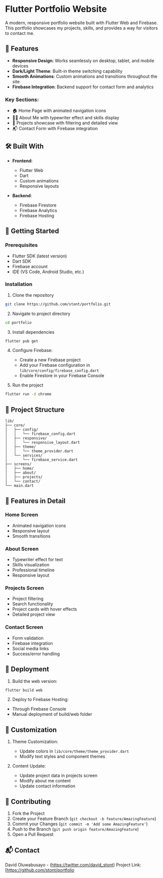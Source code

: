 # Flutter Portfolio Website

A modern, responsive portfolio website built with Flutter Web and Firebase. This portfolio showcases my projects, skills, and provides a way for visitors to contact me.

## 🌟 Features

- **Responsive Design**: Works seamlessly on desktop, tablet, and mobile devices
- **Dark/Light Theme**: Built-in theme switching capability
- **Smooth Animations**: Custom animations and transitions throughout the site
- **Firebase Integration**: Backend support for contact form and analytics

### Key Sections:
- 🏠 Home Page with animated navigation icons
- 👨‍💻 About Me with typewriter effect and skills display
- 🚀 Projects showcase with filtering and detailed view
- 📬 Contact Form with Firebase integration

## 🛠️ Built With

- **Frontend**:
    - Flutter Web
    - Dart
    - Custom animations
    - Responsive layouts

- **Backend**:
    - Firebase Firestore
    - Firebase Analytics
    - Firebase Hosting

## 🚀 Getting Started

### Prerequisites
- Flutter SDK (latest version)
- Dart SDK
- Firebase account
- IDE (VS Code, Android Studio, etc.)

### Installation

1. Clone the repository
```bash
git clone https://github.com/stont/portfolio.git
```

2. Navigate to project directory
```bash
cd portfolio
```

3. Install dependencies
```bash
flutter pub get
```

4. Configure Firebase:
    - Create a new Firebase project
    - Add your Firebase configuration in `lib/core/config/firebase_config.dart`
    - Enable Firestore in your Firebase Console

5. Run the project
```bash
flutter run -d chrome
```

## 📱 Project Structure

```
lib/
├── core/
│   ├── config/
│   │   └── firebase_config.dart
│   ├── responsive/
│   │   └── responsive_layout.dart
│   ├── theme/
│   │   └── theme_provider.dart
│   └── services/
│       └── firebase_service.dart
├── screens/
│   ├── home/
│   ├── about/
│   ├── projects/
│   └── contact/
└── main.dart
```

## 🎨 Features in Detail

### Home Screen
- Animated navigation icons
- Responsive layout
- Smooth transitions

### About Screen
- Typewriter effect for text
- Skills visualization
- Professional timeline
- Responsive layout

### Projects Screen
- Project filtering
- Search functionality
- Project cards with hover effects
- Detailed project view

### Contact Screen
- Form validation
- Firebase integration
- Social media links
- Success/error handling

## 🚀 Deployment

1. Build the web version:
```bash
flutter build web
```

2. Deploy to Firebase Hosting:
- Through Firebase Console
- Manual deployment of build/web folder

## 📝 Customization

1. Theme Customization:
    - Update colors in `lib/core/theme/theme_provider.dart`
    - Modify text styles and component themes

2. Content Update:
    - Update project data in projects screen
    - Modify about me content
    - Update contact information

## 🤝 Contributing

1. Fork the Project
2. Create your Feature Branch (`git checkout -b feature/AmazingFeature`)
3. Commit your Changes (`git commit -m 'Add some AmazingFeature'`)
4. Push to the Branch (`git push origin feature/AmazingFeature`)
5. Open a Pull Request


## 📬 Contact

David Oluwabusayo - (https://twitter.com/david_stont)
Project Link: [https://github.com/stont/portfolio
